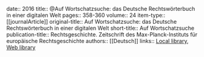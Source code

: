 date:: 2016
title:: @Auf Wortschatzsuche: das Deutsche Rechtswörterbuch in einer digitalen Welt
pages:: 358-360
volume:: 24
item-type:: [[journalArticle]]
original-title:: Auf Wortschatzsuche: das Deutsche Rechtswörterbuch in einer digitalen Welt
short-title:: Auf Wortschatzsuche
publication-title:: Rechtsgeschichte. Zeitschrift des Max-Planck-Instituts für europäische Rechtsgeschichte
authors:: [[Deutsch]]
links:: [Local library](zotero://select/groups/2386895/items/VCTI7JLW), [Web library](https://www.zotero.org/groups/2386895/items/VCTI7JLW)

